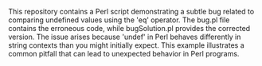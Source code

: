 This repository contains a Perl script demonstrating a subtle bug related to comparing undefined values using the 'eq' operator. The bug.pl file contains the erroneous code, while bugSolution.pl provides the corrected version.  The issue arises because 'undef' in Perl behaves differently in string contexts than you might initially expect.  This example illustrates a common pitfall that can lead to unexpected behavior in Perl programs.